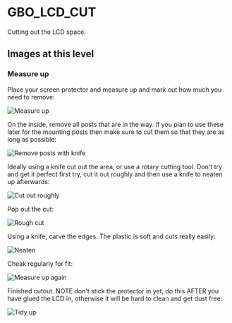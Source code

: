 # GBO_LCD_CUT
Cutting out the LCD space.

## Images at this level

### Measure up
Place your screen protector and measure up and mark out how much you need to remove:

![Measure up](https://github.com/geebles/Super-AIO/raw/master/docs/IMAGES/SAIO/COMMON/GBO_LCD_CUT/1.jpg)

On the inside, remove all posts that are in the way. If you plan to use these later for the mounting posts then make sure to cut them so that they are as long as possible:

![Remove posts with knife](https://github.com/geebles/Super-AIO/raw/master/docs/IMAGES/SAIO/COMMON/GBO_LCD_CUT/2.jpg)

Ideally using a knife cut out the area, or use a rotary cutting tool. Don't try and get it perfect first try, cut it out roughly and then use a knife to neaten up afterwards:

![Cut out roughly](https://github.com/geebles/Super-AIO/raw/master/docs/IMAGES/SAIO/COMMON/GBO_LCD_CUT/3.jpg)

Pop out the cut:

![Rough cut](https://github.com/geebles/Super-AIO/raw/master/docs/IMAGES/SAIO/COMMON/GBO_LCD_CUT/4.jpg)

Using a knife, carve the edges. The plastic is soft and cuts really easily:

![Neaten](https://github.com/geebles/Super-AIO/raw/master/docs/IMAGES/SAIO/COMMON/GBO_LCD_CUT/5.jpg)

Cheak regularly for fit:

![Measure up again](https://github.com/geebles/Super-AIO/raw/master/docs/IMAGES/SAIO/COMMON/GBO_LCD_CUT/6.jpg)

Finished cutout. NOTE don't stick the protector in yet, do this AFTER you have glued the LCD in, otherwise it will be hard to clean and get dust free:

![Tidy up](https://github.com/geebles/Super-AIO/raw/master/docs/IMAGES/SAIO/COMMON/GBO_LCD_CUT/7.jpg)